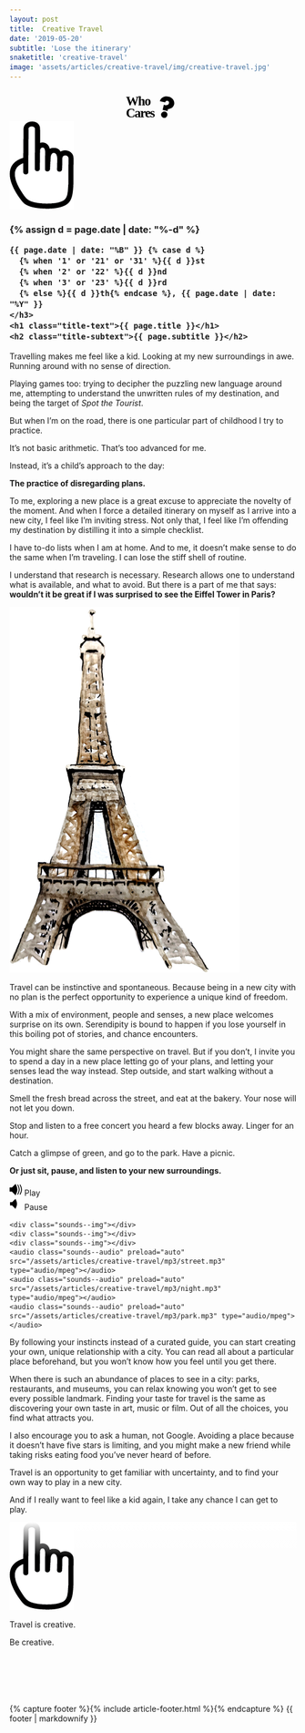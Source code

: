 ```yaml
---
layout: post
title:  Creative Travel
date: '2019-05-20'
subtitle: 'Lose the itinerary'
snaketitle: 'creative-travel'
image: 'assets/articles/creative-travel/img/creative-travel.jpg'
---
```


<div>
  <a href="/">
    <svg xmlns="http://www.w3.org/2000/svg" xmlns:xlink="http://www.w3.org/1999/xlink" width="155" height="55" viewBox="0 0 375.83 215" style="margin: 0 auto; margin-top: 15px; display: block;">
      <defs>
        <clipPath id="clip-path">
          <rect width="375.83" height="215" fill="none"/>
        </clipPath>
      </defs>
      <g id="Component_1_5" data-name="Component 1 – 5" clip-path="url(#clip-path)">
        <text id="Who_Cares" data-name="Who 
    Cares" transform="translate(0 107.339)" fill="black" font-size="89" font-family="Muli" font-weight="900" letter-spacing="-0.058em"><tspan x="0" y="0">Who </tspan><tspan x="0" y="82">Cares</tspan></text>
        <path id="Path_8" data-name="Path 8" d="M39.924,122.59v-45.8q2.818.47,5.167.822a30.124,30.124,0,0,0,4.462.352A39.932,39.932,0,0,0,61.53,76.208a32.4,32.4,0,0,0,9.746-4.814A22.426,22.426,0,0,0,77.734,64a19.681,19.681,0,0,0,2.348-9.511,17.554,17.554,0,0,0-4.7-12.212q-4.7-5.167-12.682-5.167a14.72,14.72,0,0,0-11.625,4.932q-4.345,4.932-4.345,12.917H0A49.873,49.873,0,0,1,4.814,33,53.41,53.41,0,0,1,18.2,15.617,62.366,62.366,0,0,1,38.4,4.11,75.233,75.233,0,0,1,63.643,0,67.1,67.1,0,0,1,88.89,4.58,61.888,61.888,0,0,1,108.5,16.909a54.74,54.74,0,0,1,12.682,17.848,51.193,51.193,0,0,1,4.462,20.9q0,35.227-42.507,50.022V122.59Zm-4.7,36.871a27.52,27.52,0,1,1,2.114,10.686A27.393,27.393,0,0,1,35.227,159.461Z" transform="translate(243.408 34) rotate(13) scale(0.8, 0.8)" fill="black"/>
      </g>
    </svg>
  </a>
</div>

<div class="hero">
  <img id="globe-helper" src="/assets/articles/creative-travel/img/hand.png"/>
  <canvas id='canvas' class="grab-cursor" height="568px" width="666px"></canvas>
  <div class="title">
    <h3 class="title-date">
    {% assign d = page.date | date: "%-d"  %}

    {{ page.date | date: "%B" }} {% case d %}
      {% when '1' or '21' or '31' %}{{ d }}st
      {% when '2' or '22' %}{{ d }}nd
      {% when '3' or '23' %}{{ d }}rd
      {% else %}{{ d }}th{% endcase %}, {{ page.date | date: "%Y" }}
    </h3>
    <h1 class="title-text">{{ page.title }}</h1>
    <h2 class="title-subtext">{{ page.subtitle }}</h2>
  </div>
</div>

Travelling makes me feel like a kid. Looking at my new surroundings in awe. Running around with no sense of direction.

Playing games too: trying to decipher the puzzling new language around me, attempting to understand the unwritten rules of my destination, and being the target of *Spot the Tourist*.

But when I’m on the road, there is one particular part of childhood I try to practice.

It’s not basic arithmetic. That’s too advanced for me.

Instead, it’s a child’s approach to the day:

**The practice of disregarding plans.**


To me, exploring a new place is a great excuse to appreciate the novelty of the moment. And when I force a detailed itinerary on myself as I arrive into a new city, I feel like I’m inviting stress. Not only that, I feel like I’m offending my destination by distilling it into a simple checklist.

I have to-do lists when I am at home. And to me, it doesn’t make sense to do the same when I’m traveling. I can lose the stiff shell of routine.

I understand that research is necessary. Research allows one to understand what is available, and what to avoid. But there is a part of me that says: <strong>wouldn’t it be great if I was surprised to see the Eiffel Tower in Paris?</strong>


<img class="eiffel" src="assets/articles/creative-travel/img/eiffel_illustration.png">


Travel can be instinctive and spontaneous. Because being in a new city with no plan is the perfect opportunity to experience a unique kind of freedom.

With a mix of environment, people and senses, a new place welcomes surprise on its own. Serendipity is bound to happen if you lose yourself in this boiling pot of stories, and chance encounters.

You might share the same perspective on travel. But if you don’t, I invite you to spend a day in a new place letting go of your plans, and letting your senses lead the way instead. Step outside, and start walking without a destination. 

Smell the fresh bread across the street, and eat at the bakery. Your nose will not let you down.


Stop and listen to a free concert you heard a few blocks away. Linger for an hour.


Catch a glimpse of green, and go to the park. Have a picnic.


**Or just sit, pause, and listen to your new surroundings.**


 <div id="sounds">
    <div data-playing="false" id="sounds--btn">
      <div id="sounds--btn--play">
        <svg width="22" height="22" viewBox="0 0 103 94" fill="none" xmlns="http://www.w3.org/2000/svg">
          <path d="M4 60V38V33.5H21L48.5 6C66.3824 39.2583 64.2255 56.9303 48.5 87.5L21 60H4Z" fill="black"/>
          <path d="M86 87.5C101.726 56.9303 103.882 39.2583 86 6M67 87.5C82.7255 56.9303 84.8824 39.2583 67 6M4 38V60H21L48.5 87.5C64.2255 56.9303 66.3824 39.2583 48.5 6L21 33.5H4V38Z" stroke="black" stroke-width="7"/>
        </svg>
        Play 
      </div>
      <div id="sounds--btn--pause">
        <svg width="22" height="22" viewBox="0 0 103 94" fill="none" xmlns="http://www.w3.org/2000/svg">
          <path d="M4 60V38V33.5H21L48.5 6C66.3824 39.2583 64.2255 56.9303 48.5 87.5L21 60H4Z" fill="black"/>
        </svg>
        Pause 
      </div>
    </div>
    
    <div class="sounds--img"></div>
    <div class="sounds--img"></div>
    <div class="sounds--img"></div>
    <audio class="sounds--audio" preload="auto" src="/assets/articles/creative-travel/mp3/street.mp3" type="audio/mpeg"></audio>
    <audio class="sounds--audio" preload="auto" src="/assets/articles/creative-travel/mp3/night.mp3" type="audio/mpeg"></audio>
    <audio class="sounds--audio" preload="auto" src="/assets/articles/creative-travel/mp3/park.mp3" type="audio/mpeg"></audio>
</div>


By following your instincts instead of a curated guide, you can start creating your own, unique relationship with a city. You can read all about a particular place beforehand, but you won’t know how you feel until you get there.

When there is such an abundance of places to see in a city: parks, restaurants, and museums, you can relax knowing you won’t get to see every possible landmark. Finding your taste for travel is the same as discovering your own taste in art, music or film. Out of all the choices, you find what attracts you.

I also encourage you to ask a human, not Google. Avoiding a place because it doesn’t have five stars is limiting, and you might make a new friend while taking risks eating food you’ve never heard of before. 

Travel is an opportunity to get familiar with uncertainty, and to find your own way to play in a new city. 

And if I really want to feel like a kid again, I take any chance I can get to play. 

<div style="position: relative;">
  <div style="background: linear-gradient(180deg, rgba(255,255,255,1) 0%, rgba(255,255,255,0) 100%); position: absolute; height: 60px; width: 100%;"></div>
  <img id="dice-helper" src="/assets/articles/creative-travel/img/hand.png"/>
  <div id="dice"></div>
</div>

Travel is creative.

Be creative.

<div style="max-width:900px; margin: 100px auto 30px;">
{% capture footer %}{% include article-footer.html %}{% endcapture %}
{{ footer | markdownify }}
</div>